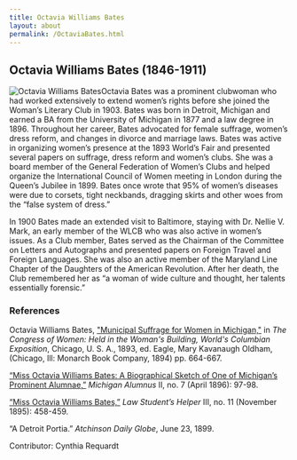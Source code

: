 ```yaml
---
title: Octavia Williams Bates
layout: about
permalink: /OctaviaBates.html
---
```


## Octavia Williams Bates (1846-1911)
<div style="float: left"><img src="https://elizajames.github.io/WLCB_draft/assets/img/OctaviaBates.jpg" alt="Octavia Williams Bates"></div>
Octavia Bates was a prominent clubwoman who had worked extensively to extend women’s rights before she joined the Woman’s Literary Club in 1903.  Bates was born in Detroit, Michigan and earned a BA from the University of Michigan in 1877 and a law degree in 1896. Throughout her career, Bates advocated for female suffrage, women’s dress reform, and changes in divorce and marriage laws. Bates was active in organizing women’s presence at the 1893 World’s Fair and presented several papers on suffrage, dress reform and women’s clubs. She was a board member of the General Federation of Women’s Clubs and helped organize the International Council of Women meeting in London during the Queen’s Jubilee in 1899. Bates once wrote that 95% of women’s diseases were due to corsets, tight neckbands, dragging skirts and other woes from the “false system of dress.”

In 1900 Bates made an extended visit to Baltimore, staying with Dr. Nellie V. Mark, an early member of the WLCB who was also active in women’s issues. As a Club member,  Bates served as the Chairman of the Committee on Letters and Autographs and presented papers on Foreign Travel and Foreign Languages. She was also an active member of the Maryland Line Chapter of the Daughters of the American Revolution. After her death, the Club remembered her as “a woman of wide culture and thought, her talents essentially forensic.”

### References
Octavia Williams Bates, ["Municipal Suffrage for Women in Michigan,"](http://digital.library.upenn.edu/women/eagle/congress/bates.html) in *The Congress of Women: Held in the Woman's Building, World's Columbian Exposition*, Chicago, U. S. A., 1893, ed. Eagle, Mary Kavanaugh Oldham, (Chicago, Ill: Monarch Book Company, 1894) pp. 664-667. 

[“Miss Octavia Williams Bates: A Biographical Sketch of One of Michigan’s Prominent Alumnae,”](https://books.google.com/books?id=DhPiAAAAMAAJ&pg=PA98&lpg=PA98&dq=%22Octavia+Williams+Bates%22&source=bl&ots=iXbM9FKx8-&sig=OGmqgfGVgX-rPROlesSE1SEyopM&hl=en&sa=X&ved=2ahUKEwjdh7HrpY3dAhWBnFkKHX1vA_QQ6AEwEHoECAAQAQ#v=onepage&q=%22Octavia%20Williams%20Bates%22&f=false) *Michigan Alumnus* II, no. 7 (April 1896): 97-98. 

[“Miss Octavia Williams Bates,”](https://books.google.com/books?id=cRBCAQAAMAAJ&pg=PA458&lpg=PA458&dq=%22Octavia+Williams+Bates%22&source=bl&ots=pwaf9cpu6Q&sig=kurw3Z2Jgd77awZ3KGlG0k2G15c&hl=en&sa=X&ved=2ahUKEwjdh7HrpY3dAhWBnFkKHX1vA_QQ6AEwD3oECAMQAQ#v=onepage&q=%22Octavia%20Williams%20Bates%22&f=false) *Law Student’s Helper* III, no. 11 (November 1895): 458-459.  

“A Detroit Portia.” *Atchinson Daily Globe*, June 23, 1899. 

Contributor: Cynthia Requardt